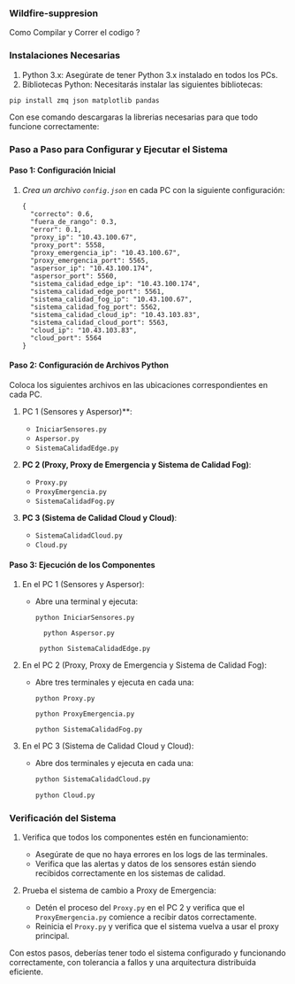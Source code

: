 ### Wildfire-suppresion

Como Compilar y Correr el codigo ?

### Instalaciones Necesarias

1. Python 3.x: Asegúrate de tener Python 3.x instalado en todos los PCs.
2. Bibliotecas Python: Necesitarás instalar las siguientes bibliotecas:
  ```
pip install zmq json matplotlib pandas
  ```
  Con ese comando descargaras la librerias necesarias para que todo funcione correctamente:

### Paso a Paso para Configurar y Ejecutar el Sistema

#### Paso 1: Configuración Inicial

1. *Crea un archivo `config.json`* en cada PC con la siguiente configuración:
      ```
    {
        "correcto": 0.6,
        "fuera_de_rango": 0.3,
        "error": 0.1,
        "proxy_ip": "10.43.100.67",
        "proxy_port": 5558,
        "proxy_emergencia_ip": "10.43.100.67",
        "proxy_emergencia_port": 5565,
        "aspersor_ip": "10.43.100.174",
        "aspersor_port": 5560,
        "sistema_calidad_edge_ip": "10.43.100.174",
        "sistema_calidad_edge_port": 5561,
        "sistema_calidad_fog_ip": "10.43.100.67",
        "sistema_calidad_fog_port": 5562,
        "sistema_calidad_cloud_ip": "10.43.103.83",
        "sistema_calidad_cloud_port": 5563,
        "cloud_ip": "10.43.103.83",
        "cloud_port": 5564
    }
      ```

#### Paso 2: Configuración de Archivos Python

Coloca los siguientes archivos en las ubicaciones correspondientes en cada PC.

1. PC 1 (Sensores y Aspersor)**:
    - `IniciarSensores.py`
    - `Aspersor.py`
    - `SistemaCalidadEdge.py`

2. **PC 2 (Proxy, Proxy de Emergencia y Sistema de Calidad Fog)**:
    - `Proxy.py`
    - `ProxyEmergencia.py`
    - `SistemaCalidadFog.py`

3. **PC 3 (Sistema de Calidad Cloud y Cloud)**:
    - `SistemaCalidadCloud.py`
    - `Cloud.py`

#### Paso 3: Ejecución de los Componentes

1. En el PC 1 (Sensores y Aspersor):
    - Abre una terminal y ejecuta:
        ```
        python IniciarSensores.py
         ```
      ```
        python Aspersor.py
       ```
        ```
         python SistemaCalidadEdge.py
        ```

2. En el PC 2 (Proxy, Proxy de Emergencia y Sistema de Calidad Fog):
    - Abre tres terminales y ejecuta en cada una:
        ```
        python Proxy.py
        ```
        ```
        python ProxyEmergencia.py
        ```
        ```
        python SistemaCalidadFog.py
        ```

3. En el PC 3 (Sistema de Calidad Cloud y Cloud):
    - Abre dos terminales y ejecuta en cada una:
        ```bash
        python SistemaCalidadCloud.py
        ```
        ```bash
        python Cloud.py
        ```

### Verificación del Sistema

1. Verifica que todos los componentes estén en funcionamiento:
    - Asegúrate de que no haya errores en los logs de las terminales.
    - Verifica que las alertas y datos de los sensores están siendo recibidos correctamente en los sistemas de calidad.

2. Prueba el sistema de cambio a Proxy de Emergencia:
    - Detén el proceso del `Proxy.py` en el PC 2 y verifica que el `ProxyEmergencia.py` comience a recibir datos correctamente.
    - Reinicia el `Proxy.py` y verifica que el sistema vuelva a usar el proxy principal.

Con estos pasos, deberías tener todo el sistema configurado y funcionando correctamente, con tolerancia a fallos y una arquitectura distribuida eficiente.
